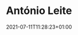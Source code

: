 ---
title: "António Leite"
date: 2021-07-11T11:28:23+01:00
weight: 9
summary: "Electrician"
role: "crew"
profile_image: "/people_photos/antonio_leite.jpg"
website: ""
---